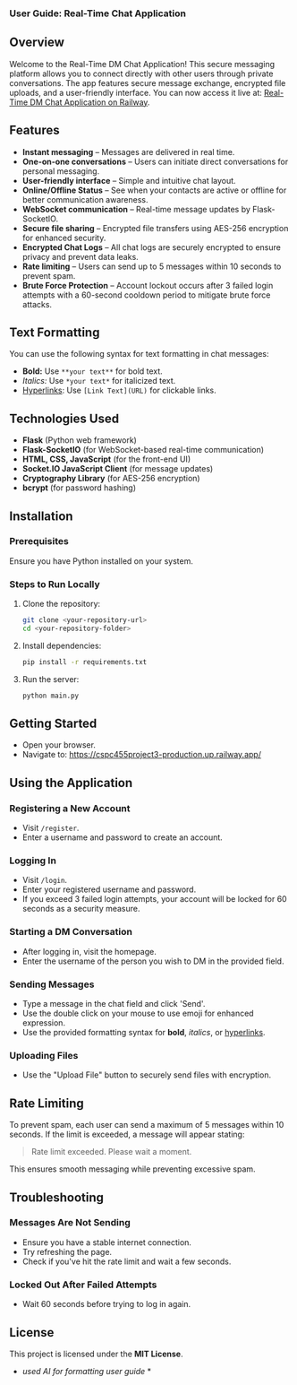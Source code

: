 ### User Guide: Real-Time Chat Application

## Overview

Welcome to the Real-Time DM Chat Application! This secure messaging platform allows you to connect directly with other users through private conversations. The app features secure message exchange, encrypted file uploads, and a user-friendly interface. You can now access it live at: [Real-Time DM Chat Application on Railway](https://cspc455project3-production.up.railway.app/).

## Features

* **Instant messaging** – Messages are delivered in real time.
* **One-on-one conversations** – Users can initiate direct conversations for personal messaging.
* **User-friendly interface** – Simple and intuitive chat layout.
* **Online/Offline Status** – See when your contacts are active or offline for better communication awareness.
* **WebSocket communication** – Real-time message updates by Flask-SocketIO.
* **Secure file sharing** – Encrypted file transfers using AES-256 encryption for enhanced security.
* **Encrypted Chat Logs** – All chat logs are securely encrypted to ensure privacy and prevent data leaks.
* **Rate limiting** – Users can send up to 5 messages within 10 seconds to prevent spam.
* **Brute Force Protection** – Account lockout occurs after 3 failed login attempts with a 60-second cooldown period to mitigate brute force attacks.

## Text Formatting

You can use the following syntax for text formatting in chat messages:

* **Bold:** Use `**your text**` for bold text.
* *Italics:* Use `*your text*` for italicized text.
* [Hyperlinks](https://example.com): Use `[Link Text](URL)` for clickable links.

## Technologies Used

* **Flask** (Python web framework)
* **Flask-SocketIO** (for WebSocket-based real-time communication)
* **HTML, CSS, JavaScript** (for the front-end UI)
* **Socket.IO JavaScript Client** (for message updates)
* **Cryptography Library** (for AES-256 encryption)
* **bcrypt** (for password hashing)

## Installation

### Prerequisites

Ensure you have Python installed on your system.

### Steps to Run Locally

1. Clone the repository:

   ```bash
   git clone <your-repository-url>
   cd <your-repository-folder>
   ```
2. Install dependencies:

   ```bash
   pip install -r requirements.txt
   ```
3. Run the server:

   ```bash
   python main.py
   ```

## Getting Started

* Open your browser.
* Navigate to: https://cspc455project3-production.up.railway.app/

## Using the Application

### Registering a New Account

* Visit `/register`.
* Enter a username and password to create an account.

### Logging In

* Visit `/login`.
* Enter your registered username and password.
* If you exceed 3 failed login attempts, your account will be locked for 60 seconds as a security measure.

### Starting a DM Conversation

* After logging in, visit the homepage.
* Enter the username of the person you wish to DM in the provided field.

### Sending Messages

* Type a message in the chat field and click 'Send'.
* Use the double click on your mouse to use emoji for enhanced expression.
* Use the provided formatting syntax for **bold**, *italics*, or [hyperlinks](https://example.com).

### Uploading Files

* Use the "Upload File" button to securely send files with encryption.

## Rate Limiting

To prevent spam, each user can send a maximum of 5 messages within 10 seconds. If the limit is exceeded, a message will appear stating:

> Rate limit exceeded. Please wait a moment.

This ensures smooth messaging while preventing excessive spam.

## Troubleshooting

### Messages Are Not Sending

* Ensure you have a stable internet connection.
* Try refreshing the page.
* Check if you've hit the rate limit and wait a few seconds.

### Locked Out After Failed Attempts

* Wait 60 seconds before trying to log in again.

## License

This project is licensed under the **MIT License**.

* *used AI for formatting user guide* \*







